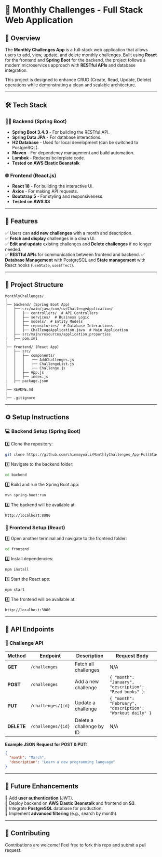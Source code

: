 

# 📌 Monthly Challenges - Full Stack Web Application  

## 🚀 Overview  
The **Monthly Challenges App** is a full-stack web application that allows users to add, view, update, and delete monthly challenges. Built using **React** for the frontend and **Spring Boot** for the backend, the project follows a modern microservices approach with **RESTful APIs** and database integration.

This project is designed to enhance CRUD (Create, Read, Update, Delete) operations while demonstrating a clean and scalable architecture.

---

## 🛠️ Tech Stack  

### 🧑‍💻 Backend (Spring Boot)  
- **Spring Boot 3.4.3** - For building the RESTful API.  
- **Spring Data JPA** - For database interactions.  
- **H2 Database** - Used for local development (can be switched to PostgreSQL).  
- **Maven** - For dependency management and build automation.  
- **Lombok** - Reduces boilerplate code.
- **Tested on AWS Elastic Beanstalk**

### 🌐 Frontend (React.js)  
- **React 18** - For building the interactive UI.  
- **Axios** - For making API requests.  
- **Bootstrap 5** - For styling and responsiveness.
- **Tested on AWS S3**
---

## 🎯 Features  
✅ Users can **add new challenges** with a month and description.  
✅ **Fetch and display** challenges in a clean UI.  
✅ **Edit and update** existing challenges and **Delete challenges** if no longer needed.  
✅ **RESTful APIs** for communication between frontend and backend.
✅ **Database Management** with PostgreSQL and **State management** with React hooks (`useState`, `useEffect`).   

---

## 📂 Project Structure  

```
MonthlyChallenges/
|
│── backend/ (Spring Boot App)
│   ├── src/main/java/com/cw/ChallengeApplication/
│   │   ├── controllers/  # API Controllers
│   │   ├── services/  # Business Logic
│   │   ├── models/  # Entity Models
│   │   ├── repositories/  # Database Interactions
│   │   ├── ChallengeApplication.java  # Main Application
│   ├── src/main/resources/application.properties
│   ├── pom.xml
|
│── frontend/ (React App)
│   ├── src/
│   │   ├── components/
│   │   │   ├── AddChallenges.js
│   │   │   ├── ChallengeList.js
│   │   │   ├── Challenge.js
│   │   ├── App.js
│   │   ├── index.js
│   ├── package.json
|
│── README.md
|
│── .gitignore
```

---

## ⚙️ Setup Instructions  

### 💻 Backend Setup (Spring Boot)  

1️⃣ Clone the repository:  
```bash
git clone https://github.com/chinmaywali/MonthlyChallenges_App-FullStack.git
```
2️⃣ Navigate to the backend folder:  
```bash
cd backend
```
3️⃣ Build and run the Spring Boot app:  
```bash
mvn spring-boot:run
```
4️⃣ The backend will be available at:  
```
http://localhost:8080
```

### 🎨 Frontend Setup (React)  

1️⃣ Open another terminal and navigate to the frontend folder:  
```bash
cd frontend
```
2️⃣ Install dependencies:  
```bash
npm install
```
3️⃣ Start the React app:  
```bash
npm start
```
4️⃣ The frontend will be available at:  
```
http://localhost:3000
```

---

## 🔗 API Endpoints  

### 📌 **Challenge API**  

| Method | Endpoint                   | Description                     | Request Body |
|--------|----------------------------|---------------------------------|--------------|
| **GET**    | `/challenges`             | Fetch all challenges            | N/A          |
| **POST**   | `/challenges`             | Add a new challenge             | `{ "month": "January", "description": "Read books" }` |
| **PUT**    | `/challenges/{id}`        | Update a challenge              | `{ "month": "February", "description": "Workout daily" }` |
| **DELETE** | `/challenges/{id}`        | Delete a challenge by ID        | N/A          |

**Example JSON Request for POST & PUT:**  
```json
{
  "month": "March",
  "description": "Learn a new programming language"
}
```

---

## 🚀 Future Enhancements  
🔹 Add **user authentication** (JWT).  
🔹 Deploy backend on **AWS Elastic Beanstalk** and frontend on **S3**.  
🔹 Integrate **PostgreSQL** database for production.  
🔹 Implement **advanced filtering** (e.g., search by month).  

---

## 🤝 Contributing  
Contributions are welcome! Feel free to fork this repo and submit a pull request.  
 
